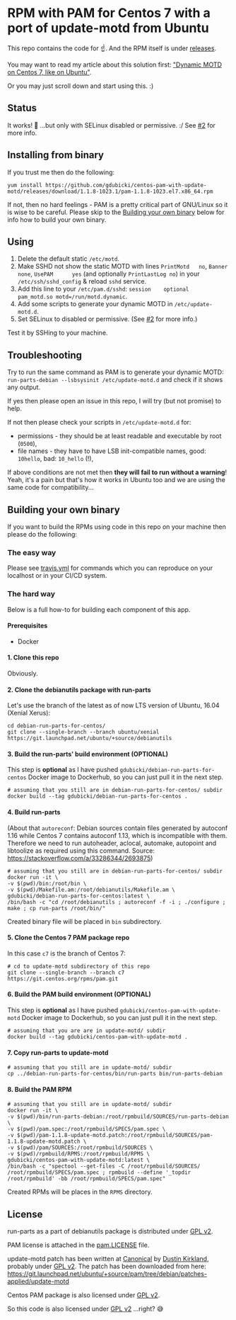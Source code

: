 # RPM with PAM for Centos 7 with a port of update-motd from Ubuntu

This repo contains the code for ☝️. And the RPM itself is under [releases](https://github.com/gdubicki/centos-pam-with-update-motd/releases).

You may want to read my article about this solution first: ["Dynamic MOTD on Centos 7, like on Ubuntu"](https://medium.com/@GregDubicki/dynamic-motd-on-centos-7-like-on-ubuntu-60d66e1b806d).

Or you may just scroll down and start using this. :)

## Status️

It works! 🎉 ...but only with SELinux disabled or permissive. :/
See [#2](https://github.com/gdubicki/centos-pam-with-update-motd/issues/2) for more info.

## Installing from binary

If you trust me then do the following:

```
yum install https://github.com/gdubicki/centos-pam-with-update-motd/releases/download/1.1.8-1023.1/pam-1.1.8-1023.el7.x86_64.rpm
```

If not, then no hard feelings - PAM is a pretty critical part of GNU/Linux so it is wise to be careful.
Please skip to the [Building your own binary](#building-your-own-binary) below for info how to build your own binary.

## Using

1. Delete the default static `/etc/motd`.
2. Make SSHD not show the static MOTD with lines `PrintMotd   no`, `Banner      none`, `UsePAM      yes`
 (and optionally `PrintLastLog no`) in your `/etc/ssh/sshd_config` & reload `sshd` service.
3. Add this line to your `/etc/pam.d/sshd`: `session    optional     pam_motd.so motd=/run/motd.dynamic`.
4. Add some scripts to generate your dynamic MOTD in `/etc/update-motd.d`.
5. Set SELinux to disabled or permissive. (See [#2](https://github.com/gdubicki/centos-pam-with-update-motd/issues/2) for more info.)

Test it by SSHing to your machine.

## Troubleshooting

Try to run the same command as PAM is to generate your dynamic MOTD: `run-parts-debian --lsbsysinit /etc/update-motd.d`
and check if it shows any output.

If yes then please open an issue in this repo, I will try (but not promise) to help.

If not then please check your scripts in `/etc/update-motd.d` for:
* permissions - they should be at least readable and executable by root (`0500`),
* file names - they have to have LSB init-compatible names, good: `10hello`, bad: `10_hello` (!),

If above conditions are not met then **they will fail to run without a warning**! Yeah, it's a pain but that's how it
works in Ubuntu too and we are using the same code for compatibility...

## Building your own binary

If you want to build the RPMs using code in this repo on your machine then please do the following:

### The easy way

Please see [travis.yml](./.travis.yml) for commands which you can reproduce on your localhost or in your CI/CD system.

### The hard way

Below is a full how-to for building each component of this app. 

#### Prerequisites

* Docker

#### 1. Clone this repo

Obviously.

#### 2. Clone the debianutils package with run-parts

Let's use the branch of the latest as of now LTS version of Ubuntu, 16.04 (Xenial Xerus):
```
cd debian-run-parts-for-centos/
git clone --single-branch --branch ubuntu/xenial https://git.launchpad.net/ubuntu/+source/debianutils
```

#### 3. Build the run-parts' build environment (OPTIONAL)

This step is **optional** as I have pushed `gdubicki/debian-run-parts-for-centos` Docker image to Dockerhub,
so you can just pull it in the next step.

```
# assuming that you still are in debian-run-parts-for-centos/ subdir
docker build --tag gdubicki/debian-run-parts-for-centos .
```

#### 4. Build run-parts

(About that `autoreconf`: Debian sources contain files generated by autoconf 1.16 while
Centos 7 contains autoconf 1.13, which is incompatible with them. Therefore we need to
run autoheader, aclocal, automake, autopoint and libtoolize as required using this command.
Source: https://stackoverflow.com/a/33286344/2693875)
```
# assuming that you still are in debian-run-parts-for-centos/ subdir
docker run -it \
-v $(pwd)/bin:/root/bin \
-v $(pwd)/Makefile.am:/root/debianutils/Makefile.am \
gdubicki/debian-run-parts-for-centos:latest \
/bin/bash -c "cd /root/debianutils ; autoreconf -f -i ; ./configure ; make ; cp run-parts /root/bin/"
```

Created binary file will be placed in `bin` subdirectory.

#### 5. Clone the Centos 7 PAM package repo

In this case `c7` is the branch of Centos 7:
```
# cd to update-motd subdirectory of this repo 
git clone --single-branch --branch c7 https://git.centos.org/rpms/pam.git 
```

#### 6. Build the PAM build environment (OPTIONAL)

This step is **optional** as I have pushed `gdubicki/centos-pam-with-update-motd` Docker image to Dockerhub,
so you can just pull it in the next step.
 
```
# assuming that you are are in update-motd/ subdir
docker build --tag gdubicki/centos-pam-with-update-motd .
```

#### 7. Copy run-parts to update-motd

```
# assuming that you still are in update-motd/ subdir
cp ../debian-run-parts-for-centos/bin/run-parts bin/run-parts-debian
```

#### 8. Build the PAM RPM

```
# assuming that you still are in update-motd/ subdir
docker run -it \
-v $(pwd)/bin/run-parts-debian:/root/rpmbuild/SOURCES/run-parts-debian \
-v $(pwd)/pam.spec:/root/rpmbuild/SPECS/pam.spec \
-v $(pwd)/pam-1.1.8-update-motd.patch:/root/rpmbuild/SOURCES/pam-1.1.8-update-motd.patch \
-v $(pwd)/pam/SOURCES:/root/rpmbuild/SOURCES \
-v $(pwd)/rpmbuild/RPMS:/root/rpmbuild/RPMS \
gdubicki/centos-pam-with-update-motd:latest \
/bin/bash -c "spectool --get-files -C /root/rpmbuild/SOURCES/ /root/rpmbuild/SPECS/pam.spec ; rpmbuild --define '_topdir /root/rpmbuild' -bb /root/rpmbuild/SPECS/pam.spec"
```

Created RPMs will be places in the `RPMS` directory.

## License

run-parts as a part of debianutils package is distributed under [GPL v2](./COPYING).

PAM license is attached in the [pam.LICENSE](./pam.LICENSE) file. 

update-motd patch has been written at [Canonical](https://canonical.com/) by [Dustin Kirkland](https://github.com/dustinkirkland), probably under [GPL v2](./COPYING). The patch has been downloaded from here: https://git.launchpad.net/ubuntu/+source/pam/tree/debian/patches-applied/update-motd

Centos PAM package is also licensed under [GPL v2](./COPYING).

So this code is also licensed under [GPL v2](./COPYING) ...right? 😅
